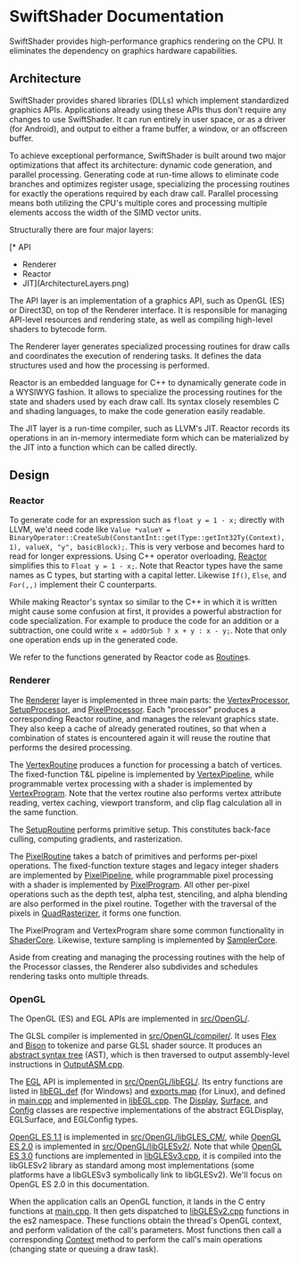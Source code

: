 SwiftShader Documentation
=========================

SwiftShader provides high-performance graphics rendering on the CPU. It eliminates the dependency on graphics hardware capabilities.

Architecture
------------

SwiftShader provides shared libraries (DLLs) which implement standardized graphics APIs. Applications already using these APIs thus don't require any changes to use SwiftShader. It can run entirely in user space, or as a driver (for Android), and output to either a frame buffer, a window, or an offscreen buffer.

To achieve exceptional performance, SwiftShader is built around two major optimizations that affect its architecture: dynamic code generation, and parallel processing. Generating code at run-time allows to eliminate code branches and optimizes register usage, specializing the processing routines for exactly the operations required by each draw call. Parallel processing means both utilizing the CPU's multiple cores and processing multiple elements accoss the width of the SIMD vector units.

Structurally there are four major layers:

[* API
* Renderer
* Reactor
* JIT](ArchitectureLayers.png)

The API layer is an implementation of a graphics API, such as OpenGL (ES) or Direct3D, on top of the Renderer interface. It is responsible for managing API-level resources and rendering state, as well as compiling high-level shaders to bytecode form. 

The Renderer layer generates specialized processing routines for draw calls and coordinates the execution of rendering tasks. It defines the data structures used and how the processing is performed.

Reactor is an embedded language for C++ to dynamically generate code in a WYSIWYG fashion. It allows to specialize the processing routines for the state and shaders used by each draw call. Its syntax closely resembles C and shading languages, to make the code generation easily readable.

The JIT layer is a run-time compiler, such as LLVM's JIT. Reactor records its operations in an in-memory intermediate form which can be materialized by the JIT into a function which can be called directly.

Design
------

### Reactor

To generate code for an expression such as `float y = 1 - x;` directly with LLVM, we'd need code like `Value *valueY = BinaryOperator::CreateSub(ConstantInt::get(Type::getInt32Ty(Context), 1), valueX, "y", basicBlock);`. This is very verbose and becomes hard to read for longer expressions. Using C++ operator overloading, [Reactor](../src/Reactor/) simplifies this to `Float y = 1 - x;`. Note that Reactor types have the same names as C types, but starting with a capital letter. Likewise `If()`, `Else`, and `For(,,)` implement their C counterparts.

While making Reactor's syntax so similar to the C++ in which it is written might cause some confusion at first, it provides a powerful abstraction for code specialization. For example to produce the code for an addition or a subtraction, one could write `x = addOrSub ? x + y : x - y;`. Note that only one operation ends up in the generated code.

We refer to the functions generated by Reactor code as [Routine](../src/Reactor/Routine.hpp)s.

### Renderer

The [Renderer](../src/Renderer/) layer is implemented in three main parts: the [VertexProcessor](../src/Renderer/VertexProcessor.cpp), [SetupProcessor](../src/Renderer/SetupProcessor.cpp), and [PixelProcessor](../src/Renderer/PixelProcessor.cpp). Each "processor" produces a corresponding Reactor routine, and manages the relevant graphics state. They also keep a cache of already generated routines, so that when a combination of states is encountered again it will reuse the routine that performs the desired processing.

The [VertexRoutine](../src/Shader/VertexRoutine.cpp) produces a function for processing a batch of vertices. The fixed-function T&L pipeline is implemented by [VertexPipeline](../src/Shader/VertexPipeline.cpp), while programmable vertex processing with a shader is implemented by [VertexProgram](../src/Shader/VertexProgram.cpp). Note that the vertex routine also performs vertex attribute reading, vertex caching, viewport transform, and clip flag calculation all in the same function.

The [SetupRoutine](../src/Shader/SetupRoutine.cpp) performs primitive setup. This constitutes back-face culling, computing gradients, and rasterization.

The [PixelRoutine](../src/Shader/PixelRoutine.cpp) takes a batch of primitives and performs per-pixel operations. The fixed-function texture stages and legacy integer shaders are implemented by [PixelPipeline](../src/Shader/PixelPipeline.cpp), while programmable pixel processing with a shader is implemented by [PixelProgram](../src/Shader/PixelProgram.cpp). All other per-pixel operations such as the depth test, alpha test, stenciling, and alpha blending are also performed in the pixel routine. Together with the traversal of the pixels in [QuadRasterizer](../src/Renderer/QuadRasterizer.cpp), it forms one function.

The PixelProgram and VertexProgram share some common functionality in [ShaderCore](../src/Shader/ShaderCore.cpp). Likewise, texture sampling is implemented by [SamplerCore](../src/Shader/SamplerCore.cpp).

Aside from creating and managing the processing routines with the help of the Processor classes, the Renderer also subdivides and schedules rendering tasks onto multiple threads.

### OpenGL

The OpenGL (ES) and EGL APIs are implemented in [src/OpenGL/](../src/OpenGL/).

The GLSL compiler is implemented in [src/OpenGL/compiler/](../src/OpenGL/compiler/). It uses [Flex](http://flex.sourceforge.net/) and [Bison](https://www.gnu.org/software/bison/) to tokenize and parse GLSL shader source. It produces an [abstract syntax tree](https://en.wikipedia.org/wiki/Abstract_syntax_tree) (AST), which is then traversed to output assembly-level instructions in [OutputASM.cpp](../src/OpenGL/compiler/OutputASM.cpp).

The [EGL](https://www.khronos.org/registry/egl/specs/eglspec.1.4.20110406.pdf) API is implemented in [src/OpenGL/libEGL/](../src/OpenGL/libEGL/). Its entry functions are listed in [libEGL.def](../src/OpenGL/libEGL/libEGL.def) (for Windows) and [exports.map](../src/OpenGL/libEGL/exports.map) (for Linux), and defined in [main.cpp](../src/OpenGL/libEGL/main.cpp) and implemented in [libEGL.cpp](../src/OpenGL/libEGL/libEGL.cpp). The [Display](../src/OpenGL/libEGL/Display.h), [Surface](../src/OpenGL/libEGL/Surface.h), and [Config](../src/OpenGL/libEGL/Config.h) classes are respective implementations of the abstract EGLDisplay, EGLSurface, and EGLConfig types.

[OpenGL ES 1.1](https://www.khronos.org/registry/gles/specs/1.1/es_full_spec_1.1.12.pdf) is implemented in [src/OpenGL/libGLES_CM/](../src/OpenGL/libGLES_CM/), while [OpenGL ES 2.0](https://www.khronos.org/registry/gles/specs/2.0/es_full_spec_2.0.25.pdf) is implemented in [src/OpenGL/libGLESv2/](../src/OpenGL/libGLESv2/). Note that while [OpenGL ES 3.0](https://www.khronos.org/registry/gles/specs/3.0/es_spec_3.0.0.pdf) functions are implemented in [libGLESv3.cpp](../src/OpenGL/libGLESv2/libGLESv3.cpp), it is compiled into the libGLESv2 library as standard among most implementations (some platforms have a libGLESv3 symbolically link to libGLESv2). We'll focus on OpenGL ES 2.0 in this documentation.

When the application calls an OpenGL function, it lands in the C entry functions at [main.cpp](../src/OpenGL/libGLESv2/main.cpp). It then gets dispatched to [libGLESv2.cpp](../src/OpenGL/libGLESv2/libGLESv2.cpp) functions in the es2 namespace. These functions obtain the thread's OpenGL context, and perform validation of the call's parameters. Most functions then call a corresponding [Context](../src/OpenGL/libGLESv2/Context.h) method to perform the call's main operations (changing state or queuing a draw task).

